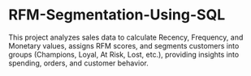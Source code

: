 # RFM-Segmentation-Using-SQL
This project analyzes sales data to calculate Recency, Frequency, and Monetary values, assigns RFM scores, and segments customers into groups (Champions, Loyal, At Risk, Lost, etc.), providing insights into spending, orders, and customer behavior.
